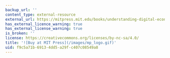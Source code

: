 ```yaml
---
backup_url: ''
content_type: external-resource
external_url: https://mitpress.mit.edu/books/understanding-digital-economy
has_external_licence_warning: true
has_external_license_warning: true
is_broken: ''
license: https://creativecommons.org/licenses/by-nc-sa/4.0/
title: '![Buy at MIT Press](/images/mp_logo.gif)'
uid: f9c5a71b-6913-4dd5-a29f-c407c08549a8
---
```

